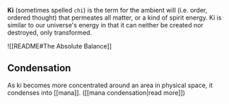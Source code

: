 **Ki** (sometimes spelled `chi`) is the term for the ambient will (i.e. order, ordered thought) that permeates all matter, or a kind of spirit energy. Ki is similar to our universe's energy in that it can neither be created nor destroyed, only transformed.

![[README#The Absolute Balance]]

## Condensation
As ki becomes more concentrated around an area in physical space, it condenses into [[mana]]. ([[mana condensation|read more]])